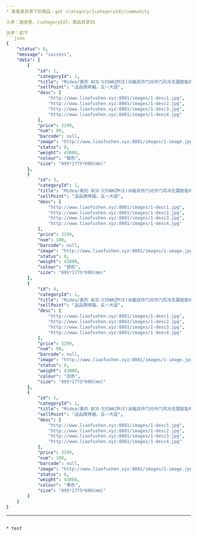 ```yaml
--- 
* 查看某目录下的商品：get /category/{categoryId}/commodity

入参：路径里，{categoryId}，商品目录ID 

出参：如下
```json
{
    "status": 0,
    "message": "success",
    "data": [
        {
            "id": 1,
            "categoryId": 1,
            "title": "Midea/美的 BCD-535WKZM(E)冰箱双开门对开门风冷无霜智能电家用",
            "sellPoint": "送品牌烤箱，五一大促",
            "desc": [
                "http://www.liaofushen.xyz:8081/images/1-desc1.jpg",
                "http://www.liaofushen.xyz:8081/images/1-desc2.jpg",
                "http://www.liaofushen.xyz:8081/images/1-desc3.jpg",
                "http://www.liaofushen.xyz:8081/images/1-desc4.jpg"
            ],
            "price": 3299,
            "num": 99,
            "barcode": null,
            "image": "http://www.liaofushen.xyz:8081/images/1-image.jpg",
            "status": 0,
            "weight": 43000,
            "colour": "银色",
            "size": "895*1775*690(mm)"
        },
        {
            "id": 3,
            "categoryId": 1,
            "title": "Midea/美的 BCD-535WKZM(E)冰箱双开门对开门风冷无霜智能电家用",
            "sellPoint": "送品牌烤箱，五一大促",
            "desc": [
                "http://www.liaofushen.xyz:8081/images/1-desc1.jpg",
                "http://www.liaofushen.xyz:8081/images/1-desc2.jpg",
                "http://www.liaofushen.xyz:8081/images/1-desc3.jpg",
                "http://www.liaofushen.xyz:8081/images/1-desc4.jpg"
            ],
            "price": 3299,
            "num": 100,
            "barcode": null,
            "image": "http://www.liaofushen.xyz:8081/images/1-image.jpg",
            "status": 0,
            "weight": 43000,
            "colour": "银色",
            "size": "895*1775*690(mm)"
        },
        {
            "id": 4,
            "categoryId": 1,
            "title": "Midea/美的 BCD-535WKZM(E)冰箱双开门对开门风冷无霜智能电家用",
            "sellPoint": "送品牌烤箱，五一大促",
            "desc": [
                "http://www.liaofushen.xyz:8081/images/1-desc1.jpg",
                "http://www.liaofushen.xyz:8081/images/1-desc2.jpg",
                "http://www.liaofushen.xyz:8081/images/1-desc3.jpg",
                "http://www.liaofushen.xyz:8081/images/1-desc4.jpg"
            ],
            "price": 3299,
            "num": 98,
            "barcode": null,
            "image": "http://www.liaofushen.xyz:8081/images/1-image.jpg",
            "status": 0,
            "weight": 43000,
            "colour": "白色",
            "size": "895*1775*690(mm)"
        },
        {
            "id": 5,
            "categoryId": 1,
            "title": "Midea/美的 BCD-535WKZM(E)冰箱双开门对开门风冷无霜智能电家用",
            "sellPoint": "送品牌烤箱，五一大促",
            "desc": [
                "http://www.liaofushen.xyz:8081/images/1-desc1.jpg",
                "http://www.liaofushen.xyz:8081/images/1-desc2.jpg",
                "http://www.liaofushen.xyz:8081/images/1-desc3.jpg",
                "http://www.liaofushen.xyz:8081/images/1-desc4.jpg"
            ],
            "price": 3299,
            "num": 100,
            "barcode": null,
            "image": "http://www.liaofushen.xyz:8081/images/1-image.jpg",
            "status": 0,
            "weight": 43000,
            "colour": "黑色",
            "size": "895*1775*690(mm)"
        }
    ]
}
```
---
```

* test